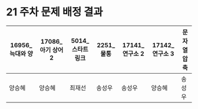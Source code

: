 # 21 주차 문제 배정 결과

| 16956_늑대와 양 | 17086_아기 상어 2 | 5014_스타트링크 | 2251_물통 | 17141_연구소 2 | 17142_연구소 3 | 문자열 압축 |
| --- | --- | --- | --- | --- | --- | --- |
| 양승혜 | 양승혜 | 최재선 | 송성우 | 송성우 | 양승혜 | 송성우 |